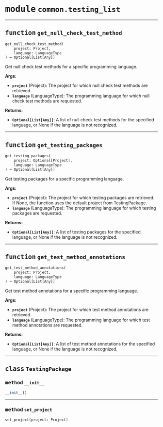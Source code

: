 <!-- markdownlint-disable -->

# <kbd>module</kbd> `common.testing_list`





---

## <kbd>function</kbd> `get_null_check_test_method`

```python
get_null_check_test_method(
    project: Project,
    language: LanguageType
) → Optional[List[Any]]
```

Get null check test methods for a specific programming language. 



**Args:**
 
 - <b>`project`</b> (Project):  The project for which null check test methods are retrieved. 
 - <b>`language`</b> (LanguageType):  The programming language for which null check test methods are requested. 



**Returns:**
 
 - <b>`Optional[List[Any]]`</b>:  A list of null check test methods for the specified language, or None if the language is not recognized. 


---

## <kbd>function</kbd> `get_testing_packages`

```python
get_testing_packages(
    project: Optional[Project],
    language: LanguageType
) → Optional[List[Any]]
```

Get testing packages for a specific programming language. 



**Args:**
 
 - <b>`project`</b> (Project):  The project for which testing packages are retrieved. If None, the function uses the default project from TestingPackage. 
 - <b>`language`</b> (LanguageType):  The programming language for which testing packages are requested. 



**Returns:**
 
 - <b>`Optional[List[Any]]`</b>:  A list of testing packages for the specified language,  or None if the language is not recognized. 


---

## <kbd>function</kbd> `get_test_method_annotations`

```python
get_test_method_annotations(
    project: Project,
    language: LanguageType
) → Optional[List[Any]]
```

Get test method annotations for a specific programming language. 



**Args:**
 
 - <b>`project`</b> (Project):  The project for which test method annotations are retrieved. 
 - <b>`language`</b> (LanguageType):  The programming language for which test method annotations are requested. 



**Returns:**
 
 - <b>`Optional[List[Any]]`</b>:  A list of test method annotations for the specified language,  or None if the language is not recognized. 


---

## <kbd>class</kbd> `TestingPackage`




### <kbd>method</kbd> `__init__`

```python
__init__()
```








---

### <kbd>method</kbd> `set_project`

```python
set_project(project: Project)
```






